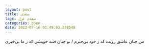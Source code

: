 ```yaml
---
layout: post
title: سعدی
tags: سعدی غزل
categories: poem
date: 2022-07-16 01:49:03.278548
---
```


من چنان عاشق رویت که ز خود بی‌خبرم / تو چنان فتنه خویشی که ز ما بی‌خبری